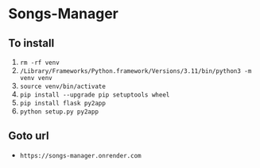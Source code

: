 # Songs-Manager

## To install

1. `rm -rf venv`
2. `/Library/Frameworks/Python.framework/Versions/3.11/bin/python3 -m venv venv`
3. `source venv/bin/activate`
4. `pip install --upgrade pip setuptools wheel`
5. `pip install flask py2app`
6. `python setup.py py2app`

## Goto url
- `https://songs-manager.onrender.com`